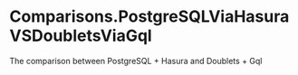 # Comparisons.PostgreSQLViaHasuraVSDoubletsViaGql
The comparison between PostgreSQL + Hasura and Doublets + Gql
